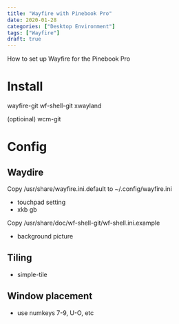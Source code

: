 ```yaml
---
title: "Wayfire with Pinebook Pro"
date: 2020-01-28
categories: ["Desktop Environment"]
tags: ["Wayfire"]
draft: true
---
```


How to set up Wayfire for the Pinebook Pro

<!--more-->

# Install

wayfire-git
wf-shell-git
xwayland

(optioinal) wcm-git

# Config

## Waydire
Copy /usr/share/wayfire.ini.default to ~/.config/wayfire.ini

- touchpad setting
- xkb gb


Copy /usr/share/doc/wf-shell-git/wf-shell.ini.example  
- background picture

## Tiling

- simple-tile

## Window placement
- use numkeys 7-9, U-O, etc

